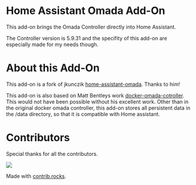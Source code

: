# Home Assistant Omada Add-On
This add-on brings the Omada Controller directly into Home Assistant. 

The Controller version is 5.9.31 and the specifity of this add-on are especially made for my needs though.

# About this Add-On
This add-on is a fork of jkunczik [home-assistant-omada](https://github.com/jkunczik/home-assistant-omada). Thanks to him! 

This add-on is also based on Matt Bentleys work [docker-omada-cotroller](https://github.com/mbentley/docker-omada-controller). This would not have been possible without his excellent work. Other than in the original docker omada controller, this add-on stores all persistent data in the /data directory, so that it is compatible with Home assistant.

# Contributors
Special thanks for all the contributors.

<a href="https://github.com/angvoreeth/home-assistant-omada/graphs/contributors">
  <img src="https://contrib.rocks/image?repo=angvoreeth/home-assistant-omada" />
</a>

Made with [contrib.rocks](https://contrib.rocks).
